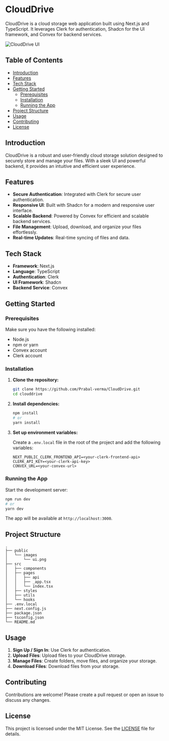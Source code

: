 
# CloudDrive

CloudDrive is a cloud storage web application built using Next.js and TypeScript. It leverages Clerk for authentication, Shadcn for the UI framework, and Convex for backend services.

![CloudDrive UI](path-to-your-image.png)

## Table of Contents

- [Introduction](#introduction)
- [Features](#features)
- [Tech Stack](#tech-stack)
- [Getting Started](#getting-started)
  - [Prerequisites](#prerequisites)
  - [Installation](#installation)
  - [Running the App](#running-the-app)
- [Project Structure](#project-structure)
- [Usage](#usage)
- [Contributing](#contributing)
- [License](#license)

## Introduction

CloudDrive is a robust and user-friendly cloud storage solution designed to securely store and manage your files. With a sleek UI and powerful backend, it provides an intuitive and efficient user experience.

## Features

- **Secure Authentication**: Integrated with Clerk for secure user authentication.
- **Responsive UI**: Built with Shadcn for a modern and responsive user interface.
- **Scalable Backend**: Powered by Convex for efficient and scalable backend services.
- **File Management**: Upload, download, and organize your files effortlessly.
- **Real-time Updates**: Real-time syncing of files and data.

## Tech Stack

- **Framework**: Next.js
- **Language**: TypeScript
- **Authentication**: Clerk
- **UI Framework**: Shadcn
- **Backend Service**: Convex

## Getting Started

### Prerequisites

Make sure you have the following installed:

- Node.js
- npm or yarn
- Convex account
- Clerk account

### Installation

1. **Clone the repository:**

   ```bash
   git clone https://github.com/Prabal-verma/CloudDrive.git
   cd clouddrive
   ```

2. **Install dependencies:**

   ```bash
   npm install
   # or
   yarn install
   ```

3. **Set up environment variables:**

   Create a `.env.local` file in the root of the project and add the following variables:

   ```env
   NEXT_PUBLIC_CLERK_FRONTEND_API=<your-clerk-frontend-api>
   CLERK_API_KEY=<your-clerk-api-key>
   CONVEX_URL=<your-convex-url>
   ```

### Running the App

Start the development server:

```bash
npm run dev
# or
yarn dev
```

The app will be available at `http://localhost:3000`.

## Project Structure

```plaintext
.
├── public
│   └── images
│       └── ui.png
├── src
│   ├── components
│   ├── pages
│   │   ├── api
│   │   ├── _app.tsx
│   │   └── index.tsx
│   ├── styles
│   ├── utils
│   └── hooks
├── .env.local
├── next.config.js
├── package.json
├── tsconfig.json
└── README.md
```

## Usage

1. **Sign Up / Sign In**: Use Clerk for authentication.
2. **Upload Files**: Upload files to your CloudDrive storage.
3. **Manage Files**: Create folders, move files, and organize your storage.
4. **Download Files**: Download files from your storage.

## Contributing

Contributions are welcome! Please create a pull request or open an issue to discuss any changes.

## License

This project is licensed under the MIT License. See the [LICENSE](LICENSE) file for details.
```

